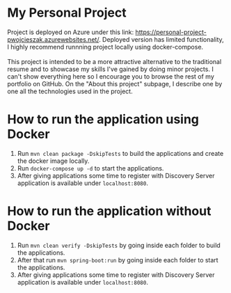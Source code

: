 # My Personal Project
Project is deployed on Azure under this link: https://personal-project-pwojcieszak.azurewebsites.net/. Deployed version has limited functionality, I highly recommend runnning project locally using docker-compose.
<br><br>
This project is intended to be a more attractive alternative to the traditional resume and to showcase my skills I've gained by doing minor projects. I can't show everything here so I encourage you to browse the rest of my portfolio on GitHub. On the "About this project" subpage, I describe one by one all the technologies used in the project.

# How to run the application using Docker
1. Run `mvn clean package -DskipTests` to build the applications and create the docker image locally.
2. Run `docker-compose up -d` to start the applications.
3. After giving applications some time to register with Discovery Server application is available under `localhost:8080`.

# How to run the application without Docker
1. Run `mvn clean verify -DskipTests` by going inside each folder to build the applications.
2. After that run `mvn spring-boot:run` by going inside each folder to start the applications.
3. After giving applications some time to register with Discovery Server application is available under `localhost:8080`.
